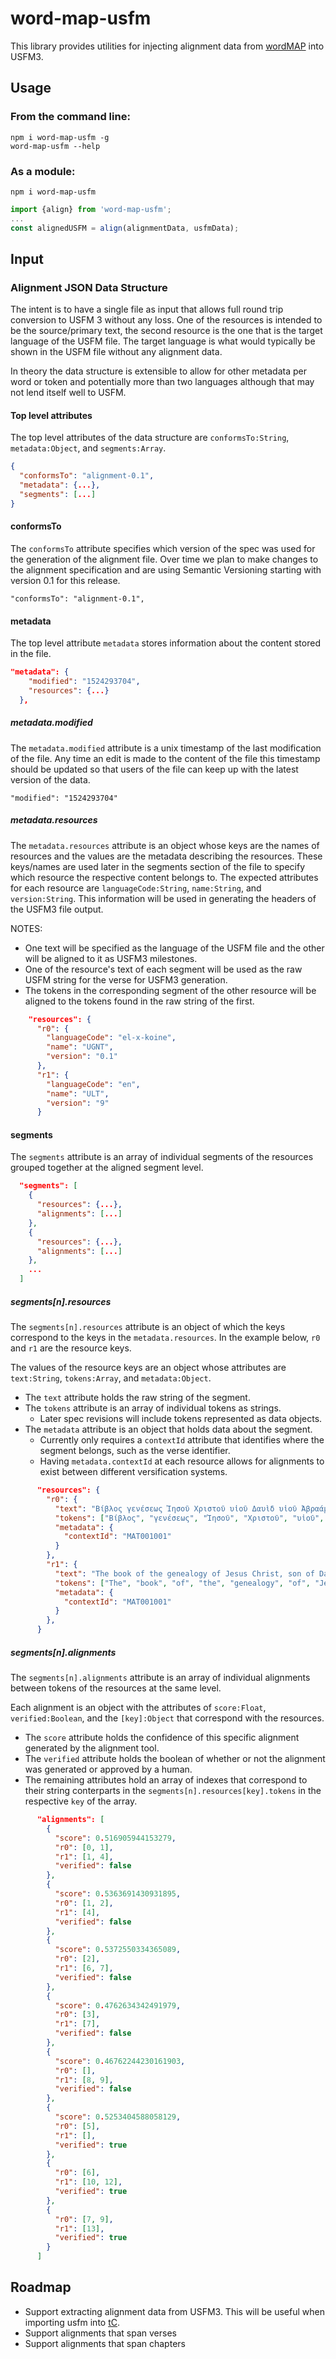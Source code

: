 # word-map-usfm
This library provides utilities for injecting alignment data from [wordMAP](https://github.com/translationCoreApps/word-map) into USFM3.

## Usage

### From the command line:
```
npm i word-map-usfm -g
word-map-usfm --help
```

### As a module:
```
npm i word-map-usfm
```

```js
import {align} from 'word-map-usfm';
...
const alignedUSFM = align(alignmentData, usfmData);
```

## Input

### Alignment JSON Data Structure
The intent is to have a single file as input that allows full round trip conversion to USFM 3 without any loss.
One of the resources is intended to be the source/primary text, the second resource is the one that is the target language of the USFM file. The target language is what would typically be shown in the USFM file without any alignment data.

In theory the data structure is extensible to allow for other metadata per word or token and potentially more than two languages although that may not lend itself well to USFM.

#### Top level attributes
The top level attributes of the data structure are `conformsTo:String`, `metadata:Object`, and `segments:Array`.

```json
{
  "conformsTo": "alignment-0.1",
  "metadata": {...},
  "segments": [...]
}
```

#### conformsTo
The `conformsTo` attribute specifies which version of the spec was used for the generation of the alignment file. Over time we plan to make changes to the alignment specification and are using Semantic Versioning starting with version 0.1 for this release.

```"conformsTo": "alignment-0.1",```

#### metadata
The top level attribute `metadata` stores information about the content stored in the file.

```json
"metadata": {
    "modified": "1524293704",
    "resources": {...}
  },
```

##### metadata.modified
The `metadata.modified` attribute is a unix timestamp of the last modification of the file.
Any time an edit is made to the content of the file this timestamp should be updated so that users of the file can keep up with the latest version of the data.

```"modified": "1524293704"```

##### metadata.resources
The `metadata.resources` attribute is an object whose keys are the names of resources and the values are the metadata describing the resources. These keys/names are used later in the segments section of the file to specify which resource the respective content belongs to. The expected attributes for each resource are `languageCode:String`, `name:String`, and `version:String`. This information will be used in generating the headers of the USFM3 file output.

NOTES:
- One text will be specified as the language of the USFM file and the other will be aligned to it as USFM3 milestones.
- One of the resource's text of each segment will be used as the raw USFM string for the verse for USFM3 generation.
- The tokens in the corresponding segment of the other resource will be aligned to the tokens found in the raw string of the first.

```json
    "resources": {
      "r0": {
        "languageCode": "el-x-koine",
        "name": "UGNT",
        "version": "0.1"
      },
      "r1": {
        "languageCode": "en",
        "name": "ULT",
        "version": "9"
      }
```

#### segments
The `segments` attribute is an array of individual segments of the resources grouped together at the aligned segment level. 

```json
  "segments": [
    {
      "resources": {...},
      "alignments": [...]
    },
    {
      "resources": {...},
      "alignments": [...]
    },
    ...
  ]
```

##### segments[n].resources
The `segments[n].resources` attribute is an object of which the keys correspond to the keys in the `metadata.resources`. In the example below, `r0` and `r1` are the resource keys.

The values of the resource keys are an object whose attributes are `text:String`, `tokens:Array`, and `metadata:Object`.

- The `text` attribute holds the raw string of the segment.
- The `tokens` attribute is an array of individual tokens as strings.
  - Later spec revisions will include tokens represented as data objects.
- The `metadata` attribute is an object that holds data about the segment.
  - Currently only requires a `contextId` attribute that identifies where the segment belongs, such as the verse identifier.
  - Having `metadata.contextId` at each resource allows for alignments to exist between different versification systems.

```json
      "resources": {
        "r0": {
          "text": "Βίβλος γενέσεως Ἰησοῦ Χριστοῦ υἱοῦ Δαυὶδ υἱοῦ Ἀβραάμ.",
          "tokens": ["Βίβλος", "γενέσεως", "Ἰησοῦ", "Χριστοῦ", "υἱοῦ", "Δαυὶδ", "υἱοῦ", "Ἀβραάμ"],
          "metadata": {
            "contextId": "MAT001001"
          }
        },
        "r1": {
          "text": "The book of the genealogy of Jesus Christ, son of David, son of Abraham:",
          "tokens": ["The", "book", "of", "the", "genealogy", "of", "Jesus", "Christ", "son", "of", "David", "son", "of", "Abraham"],
          "metadata": {
            "contextId": "MAT001001"
          }
        },
      }
```
##### segments[n].alignments
The `segments[n].alignments` attribute is an array of individual alignments between tokens of the resources at the same level. 

Each alignment is an object with the attributes of `score:Float`, `verified:Boolean`, and the `[key]:Object` that correspond with the resources.

- The `score` attribute holds the confidence of this specific alignment generated by the alignment tool.
- The `verified` attribute holds the boolean of whether or not the alignment was generated or approved by a human.
- The remaining attributes hold an array of indexes that correspond to their string conterparts in the `segments[n].resources[key].tokens` in the respective `key` of the array.

```json
      "alignments": [
        {
          "score": 0.516905944153279,
          "r0": [0, 1],
          "r1": [1, 4],
          "verified": false
        },
        {
          "score": 0.5363691430931895,
          "r0": [1, 2],
          "r1": [4],
          "verified": false
        },
        {
          "score": 0.5372550334365089,
          "r0": [2],
          "r1": [6, 7],
          "verified": false
        },
        {
          "score": 0.4762634342491979,
          "r0": [3],
          "r1": [7],
          "verified": false
        },
        {
          "score": 0.46762244230161903,
          "r0": [],
          "r1": [8, 9],
          "verified": false
        },
        {
          "score": 0.5253404588058129,
          "r0": [5],
          "r1": [],
          "verified": true
        },
        {
          "r0": [6],
          "r1": [10, 12],
          "verified": true
        },
        {
          "r0": [7, 9],
          "r1": [13],
          "verified": true
        }
      ]
```

## Roadmap

* Support extracting alignment data from USFM3. This will be useful when importing usfm into [tC](https://github.com/unfoldingWord-dev/translationCore).
* Support alignments that span verses
* Support alignments that span chapters
